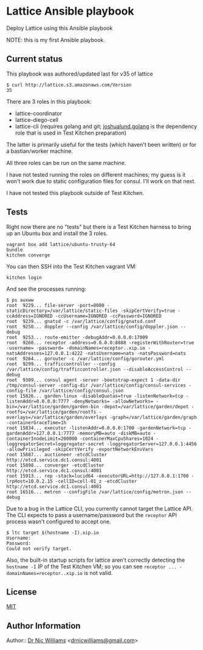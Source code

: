 Lattice Ansible playbook
========================

Deploy Lattice using this Ansible playbook

NOTE: this is my first Ansible playbook.

Current status
--------------

This playbook was authored/updated last for v35 of lattice

```
$ curl http://lattice.s3.amazonaws.com/Version
35
```

There are 3 roles in this playbook:

-	lattice-coordinator
-	lattice-diego-cell
-	lattice-cli (requires golang and git; [joshualund.golang](https://github.com/jlund/ansible-go) is the dependency role that is used in Test Kitchen preparation)

The latter is primarily useful for the tests (which haven't been written) or for a bastian/worker machine.

All three roles can be run on the same machine.

I have not tested running the roles on different machines; my guess is it won't work due to static configuration files for consul. I'll work on that next.

I have not tested this playbook outside of Test Kitchen.

Tests
-----

Right now there are no "tests" but there is a Test Kitchen harness to bring up an Ubuntu box and install the 3 roles.

```
vagrant box add lattice/ubuntu-trusty-64
bundle
kitchen converge
```

You can then SSH into the Test Kitchen vagrant VM:

```
kitchen login
```

And see the processes running:

```
$ ps auxww
root  9229... file-server -port=8080 -staticDirectory=/var/lattice/static-files -skipCertVerify=true -ccAddress=IGNORED -ccUsername=IGNORED -ccPassword=IGNORED
root  9239... gnatsd -c /var/lattice/config/gnatsd.conf
root  9250... doppler --config /var/lattice/config/doppler.json --debug
root  9253... route-emitter -debugAddr=0.0.0.0:17009
root  9260... receptor -address=0.0.0.0:8888 -registerWithRouter=true -username= -password= -domainNames=receptor..xip.io -natsAddresses=127.0.0.1:4222 -natsUsername=nats -natsPassword=nats
root  9264... gorouter -c /var/lattice/config/gorouter.yml
root  9299... trafficcontroller --config /var/lattice/config/trafficcontroller.json --disableAccessControl --debug
root  9309... consul agent -server -bootstrap-expect 1 -data-dir /tmp/consul-server -config-dir /var/lattice/config/consul-services -config-file /var/lattice/config/consul.json
root 15826... garden-linux -disableQuotas=true -listenNetwork=tcp -listenAddr=0.0.0.0:7777 -denyNetworks= -allowNetworks= -bin=/var/lattice/garden/garden-bin -depot=/var/lattice/garden/depot -rootfs=/var/lattice/garden/rootfs -overlays=/var/lattice/garden/overlays -graph=/var/lattice/garden/graph -containerGraceTime=1h
root 15834... executor -listenAddr=0.0.0.0:1700 -gardenNetwork=tcp -gardenAddr=127.0.0.1:7777 -memoryMB=auto -diskMB=auto -containerInodeLimit=200000 -containerMaxCpuShares=1024 -loggregatorSecret=loggregator-secret -loggregatorServer=127.0.0.1:4456 -allowPrivileged -skipCertVerify -exportNetworkEnvVars
root 15887... auctioneer -etcdCluster http://etcd.service.dc1.consul:4001
root 15898... converger -etcdCluster http://etcd.service.dc1.consul:4001
root 15913... rep -stack=lucid64 -executorURL=http://127.0.0.1:1700 -lrpHost=10.0.2.15 -cellID=cell-01_z -etcdCluster http://etcd.service.dc1.consul:4001
root 16516... metron --configFile /var/lattice/config/metron.json --debug
```

Due to a bug in the Lattice CLI, you currently cannot target the Lattice API. The CLI expects to pass a username/password but the `receptor` API process wasn't configured to accept one.

```
$ ltc target $(hostname -I).xip.io
Username:
Password:
Could not verify target.
```

Also, the built-in startup scripts for lattice aren't correctly detecting the `hostname -I` IP of the Test Kitchen VM; so you can see `receptor ... -domainNames=receptor..xip.io` is not valid.

License
-------

[MIT](http://opensource.org/licenses/MIT)

Author Information
------------------

Author:: [Dr Nic Williams](https://github.com/drnic) \<[drnicwilliams@gmail.com](drnicwilliams@gmail.com)\>
